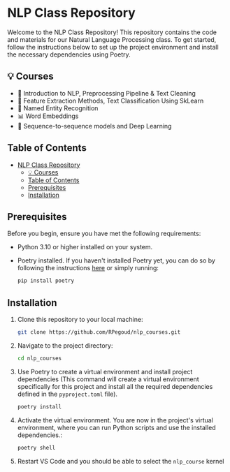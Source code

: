 # NLP Class Repository

Welcome to the NLP Class Repository! This repository contains the code and materials for our Natural Language Processing class. To get started, follow the instructions below to set up the project environment and install the necessary dependencies using Poetry.

## 💡 Courses

* 🛁 Introduction to NLP, Preprocessing Pipeline & Text Cleaning
* 💾 Feature Extraction Methods, Text Classification Using SkLearn
* 🦹 Named Entity Recognition
* 📊 Word Embeddings
* 🧠 Sequence-to-sequence models and Deep Learning

## Table of Contents

* [NLP Class Repository](#nlp-class-repository)
  * [💡 Courses](#-courses)
  * [Table of Contents](#table-of-contents)
  * [Prerequisites](#prerequisites)
  * [Installation](#installation)

## Prerequisites

Before you begin, ensure you have met the following requirements:

* Python 3.10  or higher installed on your system.
* Poetry installed. If you haven't installed Poetry yet, you can do so by following the instructions [here](https://python-poetry.org/docs/) or simply running:

    ```bash
    pip install poetry
    ```

## Installation

1. Clone this repository to your local machine:

   ```bash
   git clone https://github.com/RPegoud/nlp_courses.git
   ```

2. Navigate to the project directory:

    ```bash
    cd nlp_courses
    ```

3. Use Poetry to create a virtual environment and install project dependencies (This command will create a virtual environment specifically for this project and install all the required dependencies defined in the `pyproject.toml` file).

    ```bash
    poetry install
    ```

4. Activate the virtual environment. You are now in the project's virtual environment, where you can run Python scripts and use the installed dependencies.:

    ```bash
    poetry shell
    ```

5. Restart VS Code and you should be able to select the `nlp_course` kernel
